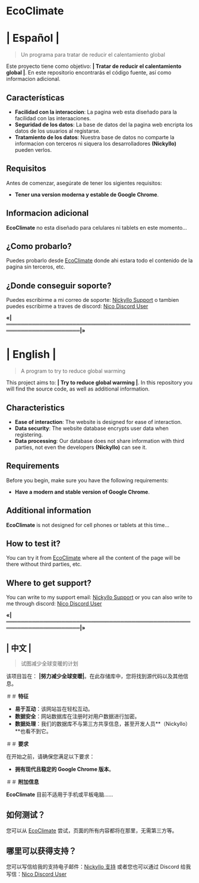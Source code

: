 # **EcoClimate**

# **| Español |**

> Un programa para tratar de reducir el calentamiento global 

Este proyecto tiene como objetivo: **| Tratar de reducir el calentamiento global |**. En este repositorio encontrarás el código fuente, así como informacion adicional.

## **Características**

- **Facilidad con la interaccion**: La pagina web esta diseñado para la facilidad con las interaaciones.
- **Seguridad de los datos**: La base de datos del la pagina web encripta los datos de los usuarios al registarse.
- **Tratamiento de los datos**: Nuestra base de datos no comparte la informacion con terceros ni siquera los desarrolladores **(Nickyllo)** pueden verlos.

## **Requisitos**

Antes de comenzar, asegúrate de tener los sigientes requisitos:

- **Tener una version moderna y estable de Google Chrome**. 

## **Informacion adicional**

**EcoClimate** no esta diseñado para celulares ni tablets en este momento... 

## **¿Como probarlo?**
Puedes probarlo desde [EcoClimate](http://192.168.0.3:5000/) donde ahi estara todo el contenido de la pagina sin terceros, etc.

## **¿Donde conseguir soporte?**
Puedes escribirme a mi correo de soporte: [Nickyllo Support](nickyllowilches@gmail.com) o tambien puedes escribirme a traves de discord: [Nico Discord User](https://discordapp.com/users/1309846092711596037)

**«|══════════════════════════════════════════════════════════════════════|»**

# **| English |**

> A program to try to reduce global warming 

This project aims to: **| Try to reduce global warming |**. In this repository you will find the source code, as well as additional information.

## **Characteristics**

- **Ease of interaction**: The website is designed for ease of interaction.
- **Data security**: The website database encrypts user data when registering.
- **Data processing**: Our database does not share information with third parties, not even the developers **(Nickyllo)** can see it.

## **Requirements**

Before you begin, make sure you have the following requirements:

- **Have a modern and stable version of Google Chrome**. 

## **Additional information**

**EcoClimate** is not designed for cell phones or tablets at this time... 

## **How ​​to test it?**
You can try it from [EcoClimate](http://192.168.0.3:5000/) where all the content of the page will be there without third parties, etc.

## **Where to get support?**
You can write to my support email: [Nickyllo Support](nickyllowilches@gmail.com) or you can also write to me through discord: [Nico Discord User](https://discordapp.com/users/1309846092711596037)

**«|══════════════════════════════════════════════════════════════════════|»**

## **| 中文 |**

> 试图减少全球变暖的计划 

该项目旨在： **|努力减少全球变暖|**。在此存储库中，您将找到源代码以及其他信息。

＃＃ **特征**

- **易于互动**：该网站旨在轻松互动。
- **数据安全**：网站数据库在注册时对用户数据进行加密。
- **数据处理**：我们的数据库不与第三方共享信息，甚至开发人员**（Nickyllo）**也看不到它。

＃＃ **要求**

在开始之前，请确保您满足以下要求：

- **拥有现代且稳定的 Google Chrome 版本**。 

＃＃ **附加信息**

**EcoClimate** 目前不适用于手机或平板电脑...... 

## **如何测试？**
您可以从 [EcoClimate](http://192.168.0.3:5000/) 尝试，页面的所有内容都将在那里，无需第三方等。

## **哪里可以获得支持？**
您可以写信给我的支持电子邮件：[Nickyllo 支持](nickyllowilches@gmail.com) 或者您也可以通过 Discord 给我写信：[Nico Discord User](https://discordapp.com/users/1309846092711596037)
